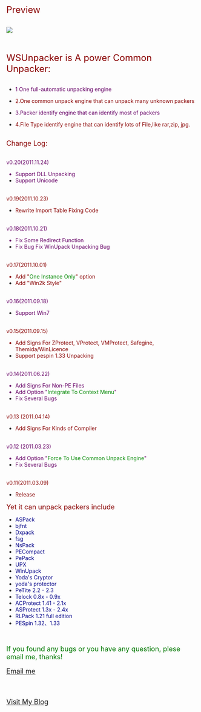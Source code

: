 <font color='880000' size='5'>Preview </font>
<br><br>

<img src='http://pic.yupoo.com/zscsecurity/BFuaLFpZ/medish.jpg'></img>
<br><br><br><br>
<font color='880000' size='5'>WSUnpacker is A power Common Unpacker:</font>
<br><br>

<ul><li><font color='660066'>1 One full-automatic unpacking engine</font></li></ul>

<ul><li><font color='880000'>2.One common unpack engine that can unpack many unknown packers</font></li></ul>

<ul><li><font color='660066'>3.Packer identify engine that can identify most of packers</font></li></ul>

<ul><li><font color='880000'>4.File Type identify engine that can identify lots of File,like rar,zip, jpg.</font>
<br><br></li></ul>

<font color='880000' size='4'>Change Log:</font> <br><br>

<font color='660066'>v0.20(2011.11.24)<br>
<ul><li>Support DLL Unpacking<br>
</li><li>Support Unicode</font></li></ul>

<br><font color='880000'>v0.19(2011.10.23)<br>
<ul><li>Rewrite Import Table Fixing Code</font></li></ul>

<br><font color='660066'>v0.18(2011.10.21)<br>
<ul><li>Fix Some Redirect Function<br>
</li><li>Fix Bug Fix WinUpack Unpacking Bug</font></li></ul>

<br><font color='880000'>v0.17(2011.10.01)<br>
<ul><li>Add "<font color='008800'>One Instance Only</font>" option<br>
</li><li>Add "Win2k Style"</font></li></ul>

<br><font color='660066'>v0.16(2011.09.18)<br>
<ul><li>Support Win7</font></li></ul>

<br><font color='880000'>v0.15(2011.09.15)<br>
<ul><li>Add Signs For ZProtect, VProtect, VMProtect, Safegine, Themida/WinLicence<br>
</li><li>Support pespin 1.33 Unpacking</font></li></ul>

<br><font color='660066'>v0.14(2011.06.22)<br>
<ul><li>Add Signs For Non-PE Files<br>
</li><li>Add Option "<font color='008800'>Integrate To Context Menu</font>"<br>
</li><li>Fix Several Bugs</font></li></ul>

<br><font color='880000'>v0.13 (2011.04.14)<br>
<ul><li>Add Signs For Kinds of Compiler</font></li></ul>

<br><font color='660066'>v0.12 (2011.03.23)<br>
<ul><li>Add Option "<font color='008800'>Force To Use Common Unpack Engine</font>"<br>
</li><li>Fix Several Bugs </font></li></ul>


<br><font color='880000'>v0.11(2011.03.09)<br>
<ul><li>Release</font></li></ul>

<font color='880000' size='4'>Yet it can unpack packers include</font>

<ul><li><font color='000088'>ASPack<br>
</li><li>bjfnt<br>
</li><li>Dxpack<br>
</li><li>fsg<br>
</li><li>NsPack<br>
</li><li>PECompact<br>
</li><li>PePack<br>
</li><li>UPX<br>
</li><li>WinUpack<br>
</li><li>Yoda's Cryptor<br>
</li><li>yoda's protector<br>
</li><li>PeTite 2.2 - 2.3<br>
</li><li>Telock 0.8x - 0.9x<br>
</li><li>ACProtect 1.41 - 2.1x<br>
</li><li>ASProtect 1.3x - 2.4x<br>
</li><li>RLPack 1.21 full edition<br>
</li><li>PESpin 1.32、1.33 </font></li></ul>

<br><br><font color='007700' size='4'>If you found any bugs or you have any question, plese email me, thanks!</font>
<br><br><font color='880000' size='4'><a href='mailto:demoscene@163.com'>Email me</a><font>


<br><br>
<font color='880000' size='4'><a href='http://hi.baidu.com/demoscene'>Visit My Blog</a><font>
